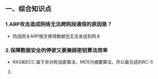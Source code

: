 ## 一、综合知识点

### 1.ARP攻击造成网络无法跨网段通信的原因是？

- 伪造网关ARP报文使得数据包无法发送到网关

### 2.保障数据安全的停驶又要兼顾密钥算法效率

- RAS和ECC 属于非对称加密算法，MD5为摘要算法，所以最合适的RC-5

3.